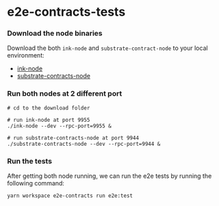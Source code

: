# e2e-contracts-tests

### Download the node binaries

Download the both `ink-node` and `substrate-contract-node` to your local environment:
- [ink-node](https://github.com/use-ink/ink-node/releases/tag/v0.43.3)
- [substrate-contracts-node](https://github.com/paritytech/substrate-contracts-node/releases/tag/v0.42.0)

### Run both nodes at 2 different port

```shell
# cd to the download folder

# run ink-node at port 9955
./ink-node --dev --rpc-port=9955 & 

# run substrate-contracts-node at port 9944
./substrate-contracts-node --dev --rpc-port=9944 &
```

### Run the tests

After getting both node running, we can run the e2e tests by running the following command:

```shell
yarn workspace e2e-contracts run e2e:test
```